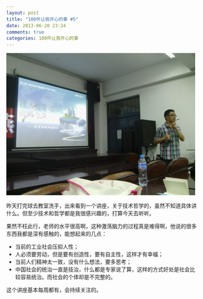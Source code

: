 ```yaml
---
layout: post
title: "100件让我开心的事 #5"
date: 2013-06-20 23:24
comments: true
categories: 100件让我开心的事
---
```

<img src="/images/technoliophy.jpg" title="激荡思维的讲座！" alt="燕山大学哲学老师的讲座" width="500">

昨天打完球去教室洗手，出来看到一个讲座，关于技术哲学的，虽然不知道具体讲什么。但至少技术和哲学都是我很感兴趣的，打算今天去听听。

果然不枉此行，老师的水平很高啊，这种激荡脑力的过程真是难得啊，他说的很多东西我都是深有感触的，能想起来的几点：

- 当前的工业社会压抑人性；
- 人必须要劳动，但是要有创造性，要有自主性，这样才有幸福；
- 当前人们精神太一致，没有什么想法，要多思考；
- 中国社会的统治一直是技治，什么都是专家说了算，这样的方式好处是社会比较容易统治。而社会的个体却是不完整的。

这个讲座基本每周都有，会持续关注的。
